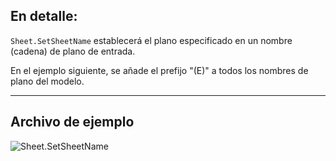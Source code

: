 ## En detalle:
`Sheet.SetSheetName` establecerá el plano especificado en un nombre (cadena) de plano de entrada.

En el ejemplo siguiente, se añade el prefijo "(E)" a todos los nombres de plano del modelo.
___
## Archivo de ejemplo

![Sheet.SetSheetName](./Revit.Elements.Views.Sheet.SetSheetName_img.jpg)
